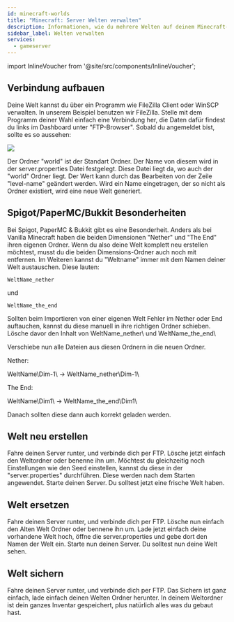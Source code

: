 ```yaml
---
id: minecraft-worlds
title: "Minecraft: Server Welten verwalten"
description: Informationen, wie du mehrere Welten auf deinem Minecraft-Server von ZAP-Hosting verwalten kannst - ZAP-Hosting.com Dokumentation
sidebar_label: Welten verwalten
services:
  - gameserver
---
```


import InlineVoucher from '@site/src/components/InlineVoucher';

<InlineVoucher />

## Verbindung aufbauen

Deine Welt kannst du über ein Programm wie FileZilla Client oder WinSCP verwalten. In unserem Beispiel benutzen wir FileZilla.
Stelle mit dem Programm deiner Wahl einfach eine Verbindung her, die Daten dafür findest du links im Dashboard unter "FTP-Browser".
Sobald du angemeldet bist, sollte es so aussehen:

![](https://screensaver01.zap-hosting.com/index.php/s/PnkGtWnNyNXFCgS/preview)

Der Ordner "world" ist der Standart Ordner. Der Name von diesem wird in der server.properties Datei festgelegt.
Diese Datei liegt da, wo auch der "world" Ordner liegt. Der Wert kann durch das Bearbeiten von der Zeile "level-name" geändert werden.
Wird ein Name eingetragen, der so nicht als Ordner existiert, wird eine neue Welt generiert.

## Spigot/PaperMC/Bukkit Besonderheiten

Bei Spigot, PaperMC & Bukkit gibt es eine Besonderheit. Anders als bei Vanilla Minecraft haben die beiden Dimensionen "Nether" und "The End" ihren eigenen Ordner. Wenn du also deine Welt komplett neu erstellen möchtest, musst du die beiden Dimensions-Ordner auch noch mit entfernen. Im Weiteren kannst du "Weltname" immer mit dem Namen deiner Welt austauschen. Diese lauten:


```
WeltName_nether
```
und
```
WeltName_the_end
```

Sollten beim Importieren von einer eigenen Welt Fehler im Nether oder End auftauchen, kannst du diese manuell in ihre richtigen Ordner schieben. Lösche davor den Inhalt von WeltName_nether\ und WeltName_the_end\

Verschiebe nun alle Dateien aus diesen Ordnern in die neuen Ordner.

Nether:

WeltName\Dim-1\ -> WeltName_nether\Dim-1\

The End:

WeltName\Dim1\  -> WeltName_the_end\Dim1\

Danach sollten diese dann auch korrekt geladen werden.

## Welt neu erstellen

Fahre deinen Server runter, und verbinde dich per FTP. Lösche jetzt einfach den Weltordner oder benenne ihn um. Möchtest du gleichzeitig noch Einstellungen wie den Seed einstellen, kannst du diese in der "server.properties" durchführen. Diese werden nach dem Starten angewendet. Starte deinen Server. Du solltest jetzt eine frische Welt haben.

## Welt ersetzen

Fahre deinen Server runter, und verbinde dich per FTP. Lösche nun einfach den Alten Welt Ordner oder bennene ihn um. Lade jetzt einfach deine vorhandene Welt hoch, öffne die server.properties und gebe dort den Namen der Welt ein. Starte nun deinen Server. Du solltest nun deine Welt sehen.

## Welt sichern

Fahre deinen Server runter, und verbinde dich per FTP. Das Sichern ist ganz einfach, lade einfach deinen Welten Ordner herunter. 
In deinem Weltordner ist dein ganzes Inventar gespeichert, plus natürlich alles was du gebaut hast.
